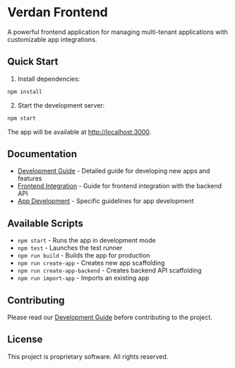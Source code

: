 # Verdan Frontend

A powerful frontend application for managing multi-tenant applications with customizable app integrations.

## Quick Start

1. Install dependencies:
```bash
npm install
```

2. Start the development server:
```bash
npm start
```

The app will be available at [http://localhost:3000](http://localhost:3000).

## Documentation

- [Development Guide](docs/DEVELOPMENT.md) - Detailed guide for developing new apps and features
- [Frontend Integration](src/docs/FRONTEND_INTEGRATION.md) - Guide for frontend integration with the backend API
- [App Development](src/docs/APP_DEVELOPMENT.md) - Specific guidelines for app development

## Available Scripts

- `npm start` - Runs the app in development mode
- `npm test` - Launches the test runner
- `npm run build` - Builds the app for production
- `npm run create-app` - Creates new app scaffolding
- `npm run create-app-backend` - Creates backend API scaffolding
- `npm run import-app` - Imports an existing app

## Contributing

Please read our [Development Guide](docs/DEVELOPMENT.md) before contributing to the project.

## License

This project is proprietary software. All rights reserved.
